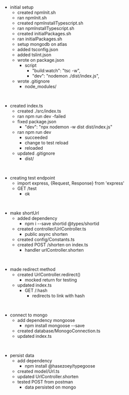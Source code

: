
- initial setup
    - created npmInit.sh
    - ran npmInit.sh
    - created npmInstallTypescript.sh
    - ran npmInstallTypescript.sh
    - created initialPackages.sh
    - ran initialPackages.sh
    - setup mongodb on atlas
    - added tsconfig.json
    - added tslint.json
    - wrote on package.json
        - script 
            - "build:watch": "tsc -w",
            - "dev": "nodemon ./dist/index.js",
    - wrote .gitignore
        - node_modules/  
<br>


- created index.ts
    - created ./src/index.ts
    - ran npm run dev
        -failed
    - fixed package.json
        - "dev": "npx nodemon -w dist dist/index.js"
    - ran npm run dev
        - succeeded
        - change to test reload
        - reloaded
    - updated .gitignore
        - dist/
<br>

- creating test endpoint
    - import express, {Request, Response} from 'express' 
    - GET /test
        - ok
<br>

- make shortUrl
    - added dependency
        - npm i --save shortid @types/shortid
    - created controller/UrlController.ts
        -  public async shorten
    - created config/Constants.ts
    - created POST /shorten on index.ts
        - handler urlController.shorten
<br>

- made redirect method
    - created UrlController.redirect()
        - mocked return for testing
    - updated index.ts 
        - GET /:hash
            - redirects to link with hash
<br>

- connect to mongo
    - add dependency mongoose
        - npm install mongoose --save
    - created database/MonogoConnection.ts
    - updated index.ts
<br>

- persist data
    - add dependency
        - npm install @hasezoey/typegoose
    - created model/Url.ts
    - updated UrlController.shorten
    - tested POST from postman
        - data persisted on mongo 
<br>








    


    




    